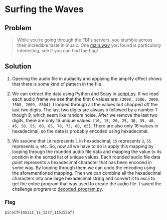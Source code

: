 # Surfing the Waves

## Problem

> While you're going through the FBI's servers, you stumble across their incredible taste in music. One [main.wav](./main.wav) you found is particularly interesting, see if you can find the flag!

## Solution

1. Opening the audio file in audacity and applying the amplify effect shows that there is some kind of pattern in the file.

2. We can extract the data using Python and Scipy in [script.py](./script.py). If we read each audio frame we see that the first 6 values are: `[2008, 2506, 2000, 1508, 2009, 8504]`. I looped through all the values but chopped off the last two digits. The last two digits are always `0` followed by a number 1 though 9, which seem like random noise. After we remove the last two digits, there are only 16 unique values: `[10, 15, 20, 25, 30, 35, 40, 45, 50, 55, 60, 65, 70, 75, 80, 85]`. There are also only 16 values in hexadecimal, so the data is probably encoded using hexadecimal.

3. We assume that `10` represents `1` in hexadecimal, `15` represents `2`, `55` represents `a`, etc. So, now all we have to do is apply this mapping by looping through the rounded audio file data and mapping the value to its position in the sorted list of unique values. Each rounded audio file data point represents a hexadecimal character that has been encoded in some way. By looping through them we can undo the encoding using the aforementioned mapping. Then we can combine all the hexadecimal characters into one large hexadecimal string and convert it to ascii to get the entire program that was used to create the audio file. I saved the challenge program to [decoded_program.py](./decoded_program.py).

### Flag

`picoCTF{mU21C_1s_1337_115155af}`
